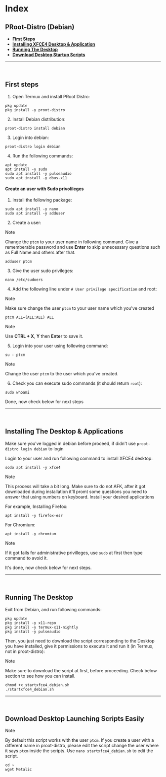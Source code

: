 # Index
## PRoot-Distro (Debian)

- **[First Steps](#first-steps-debian)**
- **[Installing XFCE4 Desktop & Application](#desktop-debian)**
- **[Running The Desktop](#run-debian)**
- **[Download Desktop Startup Scripts](#script-debian)**

---
<br>

## First steps <a name=first-steps-debian></a>
1. Open Termux and install PRoot Distro:
```
pkg update
pkg install -y proot-distro
```
2. Install Debian distribution:
```
proot-distro install debian
```
3. Login into debian:
```
proot-distro login debian
```
4. Run the following commands:
```
apt update
apt install -y sudo
sudo apt install -y pulseaudio
sudo apt install -y dbus-x11
```

#### Create an user with Sudo privolileges
1. Install the following package:
```
sudo apt install -y nano
sudo apt install -y adduser
```
2. Create a user:
> [!NOTE]
> Change the `ptcm` to your user name in following command.
> Give a rememberable password and use **Enter** to skip unnecessary questions such as Full Name and others after that.
```
adduser ptcm
```
3. Give the user sudo privileges:
```
nano /etc/sudoers
```
4. Add the following line under `# User privilege specification` and root:
> [!NOTE]
> Make sure change the user `ptcm` to your user name which you've created
```
ptcm ALL=(ALL:ALL) ALL
```
> [!NOTE]
> Use **CTRL + X**, **Y** then **Enter** to save it.
5. Login into your user using following command:
```
su - ptcm
```
> [!NOTE]
> Change the user `ptcm` to the user which you've created.
6. Check you can execute sudo commands (it should return `root`):
```
sudo whoami
```
Done, now check below for next steps

---
<br>

## Installing The Desktop & Applications <a name=desktop-debian></a>
Make sure you've logged in debian before proceed, if didn't use `proot-distro login debian` to login

Login to your user and run following command to install XFCE4 desktop:
```
sodo apt install -y xfce4
```
> [!NOTE]
> This process will take a bit long. Make sure to do not AFK, after it got downloaded during installation it'll promt some questions you need to answer that using numbers on keyboard.
Install your desired applications

For example, Installing Firefox:
```
apt install -y firefox-esr
```
For Chromium:
```
apt install -y chromium
```
> [!NOTE]
> If it got fails for administrative privilleges, use `sudo` at first then type command to avoid it.

It's done, now check below for next steps.

---
<br>

## Running The Desktop <a name=run-debian></a>
Exit from Debian, and run following commands:
```
pkg update
pkg install -y x11-repo
pkg install -y termux-x11-nightly
pkg install -y pulseaudio
```
Then, you just need to download the script corresponding to the Desktop you have installed, give it permissions to execute it and run it (in Termux, not in proot-distro):
> [!NOTE]
> Make sure to download the script at first, before proceeding. Check below section to see how you can install.
```
chmod +x startxfce4_debian.sh
./startxfce4_debian.sh
```

---
<br>

## Download Desktop Launching Scripts Easily <a name=script-debian></a>
> [!NOTE]
> By default this script works with the user `ptcm`. If you create a user with a different name in proot-distro, please edit the script change the user where it says `ptcm` inside the scripts.
> Use `nano startxfce4_debian.sh` to edit the script.
```
cd ~
wget Metalic
```
